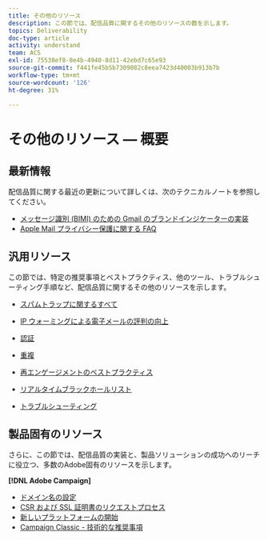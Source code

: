 ```yaml
---
title: その他のリソース
description: この節では、配信品質に関するその他のリソースの数を示します。
topics: Deliverability
doc-type: article
activity: understand
team: ACS
exl-id: 75538ef8-8e4b-4940-8d11-42ebd7c65e93
source-git-commit: f441fe45b5b7309082c8eea7423d40003b913b7b
workflow-type: tm+mt
source-wordcount: '126'
ht-degree: 31%

---
```


# その他のリソース — 概要

## 最新情報

配信品質に関する最近の更新について詳しくは、次のテクニカルノートを参照してください。

* [メッセージ識別 (BIMI) のための Gmail のブランドインジケーターの実装](../technotes/implement-bimi.md)
* [Apple Mail プライバシー保護に関する FAQ](../technotes/apple-mail-privacy-faq.md)

## 汎用リソース

この節では、特定の推奨事項とベストプラクティス、他のツール、トラブルシューティング手順など、配信品質に関するその他のリソースを示します。

* [スパムトラップに関するすべて](../../help/additional-resources/all-about-spam-traps.md)
* [IP ウォーミングによる電子メールの評判の向上](../../help/additional-resources/increase-reputation-with-ip-warming.md)
* [認証](../../help/additional-resources/authentication.md)
* [重複](../../help/additional-resources/duplicates.md)
* [再エンゲージメントのベストプラクティス](../../help/additional-resources/re-engagement.md)
* [リアルタイムブラックホールリスト](../../help/additional-resources/blocklist-databases.md)
* [トラブルシューティング](../../help/additional-resources/troubleshooting.md)

   <!--
    [IP Certification](../../help/additional-resources/ip-certification.md)
    [Third-party monitoring tools](../../help/additional-resources/third-party-monitoring-tools.md)-->

## 製品固有のリソース

さらに、この節では、配信品質の実装と、製品ソリューションの成功へのリーチに役立つ、多数のAdobe固有のリソースを示します。

**[!DNL Adobe Campaign]**

* [ドメイン名の設定](../../help/additional-resources/ac-domain-name-setup.md)
* [CSR および SSL 証明書のリクエストプロセス](../../help/additional-resources/ac-ssl-certificate-request.md)
* [新しいプラットフォームの開始](../../help/additional-resources/ac-starting-new-platform.md)
* [Campaign Classic - 技術的な推奨事項](../../help/additional-resources/acc-technical-recommendations.md)

